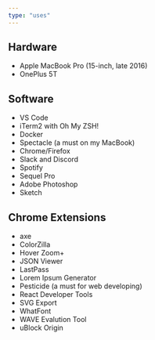 ```yaml
---
type: "uses"
---
```

## Hardware
- Apple MacBook Pro (15-inch, late 2016)
- OnePlus 5T

## Software
- VS Code 
- iTerm2 with Oh My ZSH!
- Docker
- Spectacle (a must on my MacBook)
- Chrome/Firefox
- Slack and Discord
- Spotify
- Sequel Pro
- Adobe Photoshop
- Sketch

## Chrome Extensions
- axe
- ColorZilla
- Hover Zoom+
- JSON Viewer
- LastPass
- Lorem Ipsum Generator
- Pesticide (a must for web developing)
- React Developer Tools
- SVG Export
- WhatFont
- WAVE Evalution Tool
- uBlock Origin


